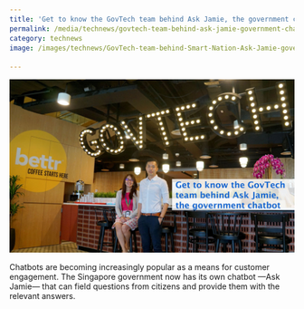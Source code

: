 ```yaml
---
title: 'Get to know the GovTech team behind Ask Jamie, the government chatbot'
permalink: /media/technews/govtech-team-behind-ask-jamie-government-chatbot
category: technews
image: /images/technews/GovTech-team-behind-Smart-Nation-Ask-Jamie-government-chatbot.JPG

---
```



![GovTech team behind Ask Jamie the government chatbot](/images/technews/GovTech-team-behind-Smart-Nation-Ask-Jamie-government-chatbot.JPG)

Chatbots are becoming increasingly popular as a means for customer engagement. The Singapore government now has its own chatbot —Ask Jamie— that can field questions from citizens and provide them with the relevant answers.
